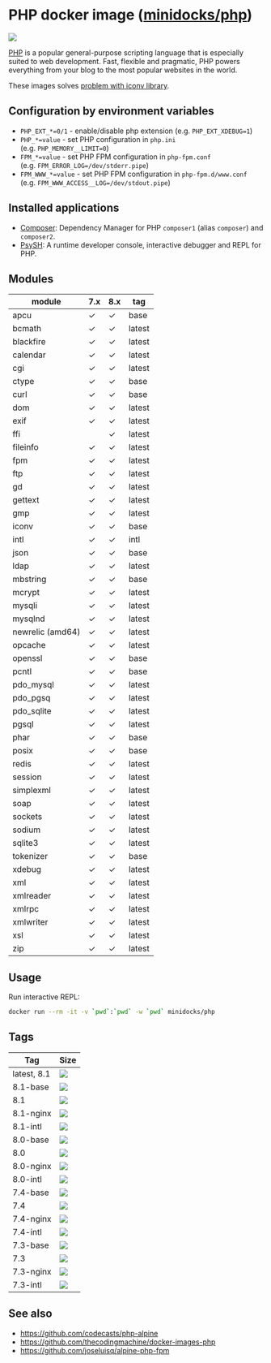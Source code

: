 PHP docker image ([minidocks/php](https://hub.docker.com/r/minidocks/php))
==========================================================================

![](https://upload.wikimedia.org/wikipedia/commons/thumb/2/27/PHP-logo.svg/200px-PHP-logo.svg.png)

[PHP](https://php.net/) is a popular general-purpose scripting language that is
especially suited to web development. Fast, flexible and pragmatic, PHP powers
everything from your blog to the most popular websites in the world.

These images solves [problem with iconv
library](https://github.com/docker-library/php/issues/240#issuecomment-506651614).

Configuration by environment variables
--------------------------------------

-   `PHP_EXT_*=0/1` - enable/disable php extension (e.g. `PHP_EXT_XDEBUG=1`)
-   `PHP_*=value` - set PHP configuration in `php.ini`
    (e.g. `PHP_MEMORY__LIMIT=0`)
-   `FPM_*=value` - set PHP FPM configuration in `php-fpm.conf`
    (e.g. `FPM_ERROR_LOG=/dev/stderr.pipe`)
-   `FPM_WWW_*=value` - set PHP FPM configuration in `php-fpm.d/www.conf`
    (e.g. `FPM_WWW_ACCESS__LOG=/dev/stdout.pipe`)

Installed applications
----------------------

-   [Composer](https://getcomposer.org/): Dependency Manager for PHP `composer1`
    (alias `composer`) and `composer2`.
-   [PsySH](https://psysh.org/): A runtime developer console, interactive
    debugger and REPL for PHP.

Modules
-------

| module           | 7.x | 8.x | tag    |
|------------------|-----|-----|--------|
| apcu             | ✓   | ✓   | base   |
| bcmath           | ✓   | ✓   | latest |
| blackfire        | ✓   | ✓   | latest |
| calendar         | ✓   | ✓   | latest |
| cgi              | ✓   | ✓   | latest |
| ctype            | ✓   | ✓   | base   |
| curl             | ✓   | ✓   | base   |
| dom              | ✓   | ✓   | latest |
| exif             | ✓   | ✓   | latest |
| ffi              |     | ✓   | latest |
| fileinfo         | ✓   | ✓   | latest |
| fpm              | ✓   | ✓   | latest |
| ftp              | ✓   | ✓   | latest |
| gd               | ✓   | ✓   | latest |
| gettext          | ✓   | ✓   | latest |
| gmp              | ✓   | ✓   | latest |
| iconv            | ✓   | ✓   | base   |
| intl             | ✓   | ✓   | intl   |
| json             | ✓   | ✓   | base   |
| ldap             | ✓   | ✓   | latest |
| mbstring         | ✓   | ✓   | base   |
| mcrypt           | ✓   | ✓   | latest |
| mysqli           | ✓   | ✓   | latest |
| mysqlnd          | ✓   | ✓   | latest |
| newrelic (amd64) | ✓   | ✓   | latest |
| opcache          | ✓   | ✓   | latest |
| openssl          | ✓   | ✓   | base   |
| pcntl            | ✓   | ✓   | base   |
| pdo_mysql        | ✓   | ✓   | latest |
| pdo_pgsq         | ✓   | ✓   | latest |
| pdo_sqlite       | ✓   | ✓   | latest |
| pgsql            | ✓   | ✓   | latest |
| phar             | ✓   | ✓   | base   |
| posix            | ✓   | ✓   | base   |
| redis            | ✓   | ✓   | latest |
| session          | ✓   | ✓   | latest |
| simplexml        | ✓   | ✓   | latest |
| soap             | ✓   | ✓   | latest |
| sockets          | ✓   | ✓   | latest |
| sodium           | ✓   | ✓   | latest |
| sqlite3          | ✓   | ✓   | latest |
| tokenizer        | ✓   | ✓   | base   |
| xdebug           | ✓   | ✓   | latest |
| xml              | ✓   | ✓   | latest |
| xmlreader        | ✓   | ✓   | latest |
| xmlrpc           | ✓   | ✓   | latest |
| xmlwriter        | ✓   | ✓   | latest |
| xsl              | ✓   | ✓   | latest |
| zip              | ✓   | ✓   | latest |

Usage
-----

Run interactive REPL:

```bash
docker run --rm -it -v `pwd`:`pwd` -w `pwd` minidocks/php
```

Tags
----

| Tag         | Size                                                                                                           |
|-------------|----------------------------------------------------------------------------------------------------------------|
| latest, 8.1 | ![](https://img.shields.io/docker/image-size/minidocks/php/latest?style=flat-square&logo=docker&label=size)    |
| 8.1-base    | ![](https://img.shields.io/docker/image-size/minidocks/php/8.1-base?style=flat-square&logo=docker&label=size)  |
| 8.1         | ![](https://img.shields.io/docker/image-size/minidocks/php/8.1?style=flat-square&logo=docker&label=size)       |
| 8.1-nginx   | ![](https://img.shields.io/docker/image-size/minidocks/php/8.1-nginx?style=flat-square&logo=docker&label=size) |
| 8.1-intl    | ![](https://img.shields.io/docker/image-size/minidocks/php/8.1-intl?style=flat-square&logo=docker&label=size)  |
| 8.0-base    | ![](https://img.shields.io/docker/image-size/minidocks/php/8.0-base?style=flat-square&logo=docker&label=size)  |
| 8.0         | ![](https://img.shields.io/docker/image-size/minidocks/php/8.0?style=flat-square&logo=docker&label=size)       |
| 8.0-nginx   | ![](https://img.shields.io/docker/image-size/minidocks/php/8.0-nginx?style=flat-square&logo=docker&label=size) |
| 8.0-intl    | ![](https://img.shields.io/docker/image-size/minidocks/php/8.0-intl?style=flat-square&logo=docker&label=size)  |
| 7.4-base    | ![](https://img.shields.io/docker/image-size/minidocks/php/7.4-base?style=flat-square&logo=docker&label=size)  |
| 7.4         | ![](https://img.shields.io/docker/image-size/minidocks/php/7.4?style=flat-square&logo=docker&label=size)       |
| 7.4-nginx   | ![](https://img.shields.io/docker/image-size/minidocks/php/7.4-nginx?style=flat-square&logo=docker&label=size) |
| 7.4-intl    | ![](https://img.shields.io/docker/image-size/minidocks/php/7.4-intl?style=flat-square&logo=docker&label=size)  |
| 7.3-base    | ![](https://img.shields.io/docker/image-size/minidocks/php/7.3-base?style=flat-square&logo=docker&label=size)  |
| 7.3         | ![](https://img.shields.io/docker/image-size/minidocks/php/7.3?style=flat-square&logo=docker&label=size)       |
| 7.3-nginx   | ![](https://img.shields.io/docker/image-size/minidocks/php/7.3-nginx?style=flat-square&logo=docker&label=size) |
| 7.3-intl    | ![](https://img.shields.io/docker/image-size/minidocks/php/7.3-intl?style=flat-square&logo=docker&label=size)  |

See also
--------

-   https://github.com/codecasts/php-alpine
-   https://github.com/thecodingmachine/docker-images-php
-   https://github.com/joseluisq/alpine-php-fpm
